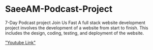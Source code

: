 # SaeeAM-Podcast-Project
7-Day Podcast project Join Us Fast   A full stack website development project involves the development of a website from start to finish. This includes the design, coding, testing, and deployment of the website.

["Youtube Link"]("https://www.youtube.com/playlist?list=PLNvfY3PFrqAF9XMQ5q-NVW9Xeet79hebq")
